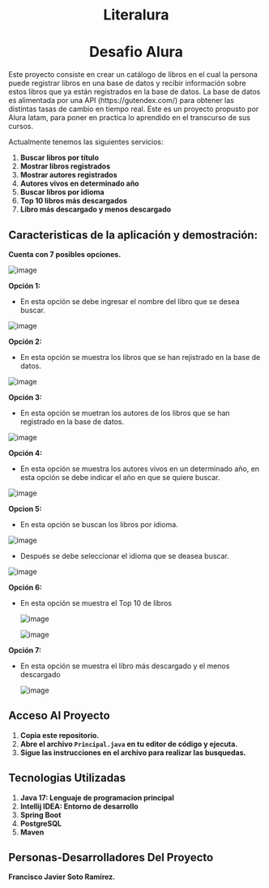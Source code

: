 <h1 align="center"> Literalura</h1>
<h1 align="center"> Desafio Alura</h1>

<p>Este proyecto consiste en crear un catálogo de libros en el cual la persona puede registrar libros en una base de datos y recibir información sobre estos libros que ya están registrados en la base de datos. La base de datos es alimentada por una API (https://gutendex.com/) para obtener las distintas tasas de cambio en tiempo real.
Este es un proyecto propusto por Alura latam, para poner en practica lo aprendido en el transcurso de sus cursos.

Actualmente tenemos las siguientes servicios:

1. **Buscar libros por título**
2. **Mostrar libros registrados**
3. **Mostrar autores registrados**
4. **Autores vivos en determinado año**
5. **Buscar libros por idioma**
6. **Top 10 libros más descargados**
7. **Libro más descargado y menos descargado** 


## Caracteristicas de la aplicación y demostración:

**Cuenta con 7 posibles opciones.**

![image](https://github.com/JavierFSR/Literalura-AluraChallenger/assets/162364232/b3526780-25d2-4dee-b94b-efce2b50d25f)

**Opción 1:** 
- En esta opción se debe ingresar el nombre del libro que se desea buscar.
  
![image](https://github.com/JavierFSR/Literalura-AluraChallenger/assets/162364232/0e8f3e29-a3f2-4acf-b012-02838da9e45b)

**Opción 2:**
- En esta opción se muestra los libros que se han rejistrado en la base de datos.
  
![image](https://github.com/JavierFSR/Literalura-AluraChallenger/assets/162364232/9673816e-24ec-4906-8cad-bf29c0550419)

**Opción 3:**
- En esta opción se muetran los autores de los libros que se han registrado en la base de datos.
  
![image](https://github.com/JavierFSR/Literalura-AluraChallenger/assets/162364232/73014cca-5bc3-47e9-b6c3-bbe50d53b144)

**Opción 4:**
- En esta opción se muestra los autores vivos en un determinado año, en esta opción se debe indicar el año en que se quiere buscar.
  
![image](https://github.com/JavierFSR/Literalura-AluraChallenger/assets/162364232/f1784e22-3bde-49ef-86e3-cd18d3f482e5)

**Opcion 5:**
- En esta opción se buscan los libros por idioma.
  
![image](https://github.com/JavierFSR/Literalura-AluraChallenger/assets/162364232/81cd3ccb-a4d1-4024-8d61-c865204f0999)

- Después se debe seleccionar el idioma que se deasea buscar.
  
![image](https://github.com/JavierFSR/Literalura-AluraChallenger/assets/162364232/b4433754-0c54-444a-ac4f-0d41ff6dc725)

**Opción 6:**
- En esta opción se muestra el Top 10 de libros

  ![image](https://github.com/JavierFSR/Literalura-AluraChallenger/assets/162364232/ffe66b67-2ad9-4f56-a48e-7db7ab7ee2b4)

  ![image](https://github.com/JavierFSR/Literalura-AluraChallenger/assets/162364232/af7eb48c-56aa-4b38-a537-3a2cb1192235)

**Opción 7:**
- En esta opción se muestra el libro más descargado y el menos descargado

  ![image](https://github.com/JavierFSR/Literalura-AluraChallenger/assets/162364232/223d818f-9c41-40dc-8549-171663444d65)

  
## Acceso Al Proyecto
1. **Copia este repositorio.**
2. **Abre el archivo `Principal.java` en tu editor de código y ejecuta.**
3. **Sigue las instrucciones en el archivo para realizar las busquedas.**

## Tecnologias Utilizadas
1. **Java 17: Lenguaje de programacion principal**
2. **Intellij IDEA: Entorno de desarrollo**
3. **Spring Boot**
4. **PostgreSQL**
5. **Maven**

## Personas-Desarrolladores Del Proyecto
**Francisco Javier Soto Ramírez.**
